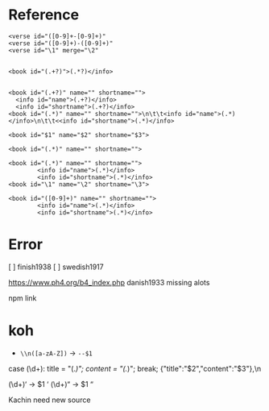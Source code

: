 # Reference


```shell
<verse id="([0-9]+-[0-9]+)"
<verse id="([0-9]+)-([0-9]+)"
<verse id="\1" merge="\2"


<book id="(.+?)">(.*?)</info>


<book id="(.+?)" name="" shortname="">
  <info id="name">(.+?)</info>
  <info id="shortname">(.+?)</info>
<book id="(.*)" name="" shortname="">\n\t\t<info id="name">(.*)</info>\n\t\t<<info id="shortname">(.*)</info>

<book id="$1" name="$2" shortname="$3">

<book id="(.*)" name="" shortname="">

<book id="(.*)" name="" shortname="">
		<info id="name">(.*)</info>
		<info id="shortname">(.*)</info>
<book id="\1" name="\2" shortname="\3">

<book id="([0-9]+)" name="" shortname="">
		<info id="name">(.*)</info>
		<info id="shortname">(.*)</info>

```

# Error
  [ ] finish1938
  [ ] swedish1917

https://www.ph4.org/b4_index.php
danish1933 missing alots

npm link


# koh

- `\\n([a-zA-Z])` ->  `--$1`



case (\d+):
                title = "(.*)";
                content = "(.*)";
                 break;
{"title":"$2","content":"$3"},\n

(\d+)‘ -> $1 ‘
(\d+)“ -> $1 “


Kachin need new source
